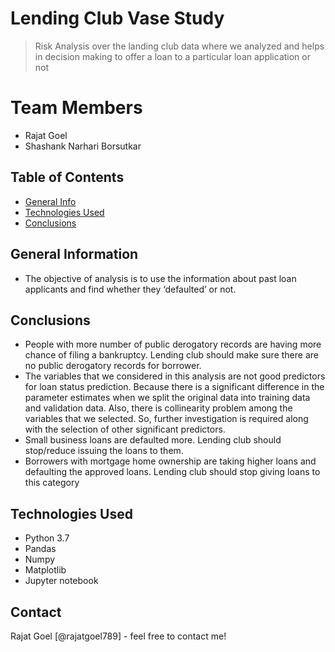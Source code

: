 # Lending Club Vase Study
> Risk Analysis over the landing club data where we analyzed and helps in decision making to offer a loan to a particular loan application or not

# Team Members
- Rajat Goel
- Shashank Narhari Borsutkar

## Table of Contents
* [General Info](#general-information)
* [Technologies Used](#technologies-used)
* [Conclusions](#conclusions)


<!-- You can include any other section that is pertinent to your problem -->

## General Information
- The objective of analysis is to use the information about past loan applicants and find whether they ‘defaulted’ or not.

<!-- You don't have to answer all the questions - just the ones relevant to your project. -->

## Conclusions
- People with more number of public derogatory records are having more chance of filing a bankruptcy. Lending club should make sure there are no public derogatory records for borrower.
- The variables that we considered in this analysis are not good predictors for loan status prediction. Because there is a significant difference in the parameter estimates when we split the original data into training data and validation data. Also, there is collinearity problem among the variables that we selected. So, further investigation is required along with the selection of other significant predictors.
- Small business loans are defaulted more. Lending club should stop/reduce issuing the loans to them.
- Borrowers with mortgage home ownership are taking higher loans and defaulting the approved loans. Lending club should stop giving loans to this category

<!-- You don't have to answer all the questions - just the ones relevant to your project. -->


## Technologies Used
- Python 3.7
- Pandas
- Numpy
- Matplotlib
- Jupyter notebook

<!-- As the libraries versions keep on changing, it is recommended to mention the version of library used in this project -->



## Contact
Rajat Goel [@rajatgoel789] - feel free to contact me!


<!-- Optional -->
<!-- ## License -->
<!-- This project is open source and available under the [... License](). -->

<!-- You don't have to include all sections - just the one's relevant to your project -->
